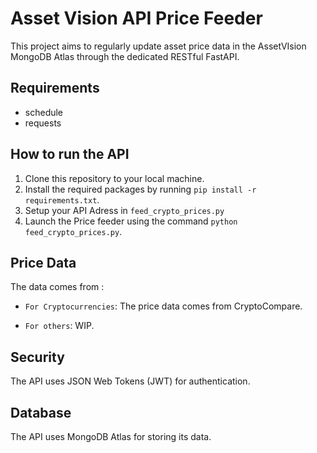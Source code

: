 
# Asset Vision API Price Feeder

This project aims to regularly update asset price data in the AssetVIsion MongoDB Atlas through the dedicated RESTful FastAPI.

## Requirements

-   schedule
-   requests


## How to run the API

1.  Clone this repository to your local machine.
2.  Install the required packages by running `pip install -r requirements.txt`.
3. Setup your API Adress in `feed_crypto_prices.py` 
4.  Launch the Price feeder using the command `python feed_crypto_prices.py`.
    

## Price Data

The data comes from :

-  `For Cryptocurrencies`: The price data comes from CryptoCompare.

- `For others`: WIP.

## Security

The API uses JSON Web Tokens (JWT) for authentication.

## Database

The API uses MongoDB Atlas for storing its data.